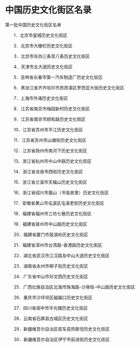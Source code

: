 # 中国历史文化街区名录  

第一批中国历史文化街区名单

　　1．北京市皇城历史文化街区

　　2．北京市大栅栏历史文化街区

　　3．北京市东四三条至八条历史文化街区

　　4．天津市五大道历史文化街区

　　5．吉林省长春市第一汽车制造厂历史文化街区

　　6．黑龙江省齐齐哈尔市昂昂溪区罗西亚大街历史文化街区

　　7．上海市外滩历史文化街区

　　8．江苏省南京市梅园新村历史文化街区

　　9．江苏省南京市颐和路历史文化街区

　　10．江苏省苏州市平江历史文化街区

　　11．江苏省苏州市山塘街历史文化街区

　　12．江苏省扬州市南河下历史文化街区

　　13．浙江省杭州市中山中路历史文化街区

　　14．浙江省龙泉市西街历史文化街区

　　15．浙江省兰溪市天福山历史文化街区

　　16．浙江省绍兴市蕺山（书圣故里）历史文化街区

　　17．安徽省黄山市屯溪区屯溪老街历史文化街区

　　18．福建省福州市三坊七巷历史文化街区

　　19．福建省泉州市中山路历史文化街区

　　20．福建省厦门市鼓浪屿历史文化街区

　　21．福建省漳州市台湾路-香港路历史文化街区

　　22．湖北省武汉市江汉路及中山大道历史文化街区

　　23．湖南省永州市柳子街历史文化街区

　　24．广东省中山市孙文西历史文化街区

　　25．广西壮族自治区北海市珠海路-沙脊街-中山路历史文化街区

　　26．重庆市沙坪坝区磁器口历史文化街区

　　27．四川省阆中市华光楼历史文化街区

　　28．云南省石屏县古城区历史文化街区

　　29．新疆维吾尔自治区库车县热斯坦历史文化街区

　　30．新疆维吾尔自治区伊宁市前进街历史文化街区
